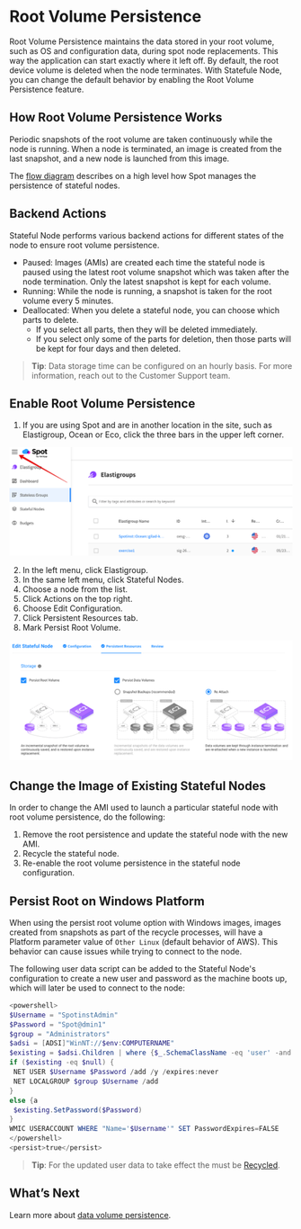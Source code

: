 # Root Volume Persistence

Root Volume Persistence maintains the data stored in your root volume, such as OS and configuration data, during spot node replacements. This way the application can start exactly where it left off. By default, the root device volume is deleted when the node terminates. With Statefule Node, you can change the default behavior by enabling the Root Volume Persistence feature.

## How Root Volume Persistence Works

Periodic snapshots of the root volume are taken continuously while the node is running. When a node is terminated, an image is created from the last snapshot, and a new node is launched from this image.

The [flow diagram](elastigroup/features/z-stateful-instance/stateful-elastigroup-flow) describes on a high level how Spot manages the persistence of stateful nodes.

## Backend Actions

Stateful Node performs various backend actions for different states of the node to ensure root volume persistence.

- Paused: Images (AMIs) are created each time the stateful node is paused using the latest root volume snapshot which was taken after the node termination. Only the latest snapshot is kept for each volume.
- Running: While the node is running, a snapshot is taken for the root volume every 5 minutes.
- Deallocated: When you delete a stateful node, you can choose which parts to delete.
  - If you select all parts, then they will be deleted immediately.
  - If you select only some of the parts for deletion, then those parts will be kept for four days and then deleted.

> **Tip**: Data storage time can be configured on an hourly basis. For more information, reach out to the Customer Support team.

## Enable Root Volume Persistence

1. If you are using Spot and are in another location in the site, such as Elastigroup, Ocean or Eco, click the three bars in the upper left corner.

<img src="/connect-your-cloud-provider/_media/connect-additional-account-002.png" />

2. In the left menu, click Elastigroup.
3. In the same left menu, click Stateful Nodes.
4. Choose a node from the list.
5. Click Actions on the top right.
6. Choose Edit Configuration.
7. Click Persistent Resources tab.
8. Mark Persist Root Volume.

<img src="/managed-instance/_media/root-volume-persistence.png" />

## Change the Image of Existing Stateful Nodes

In order to change the AMI used to launch a particular stateful node with root volume persistence, do the following:

1. Remove the root persistence and update the stateful node with the new AMI.
2. Recycle the stateful node.
3. Re-enable the root volume persistence in the stateful node configuration.

## Persist Root on Windows Platform

When using the persist root volume option with Windows images, images created from snapshots as part of the recycle processes, will have a Platform parameter value of `Other Linux` (default behavior of AWS). This behavior can cause issues while trying to connect to the node.

The following user data script can be added to the Stateful Node's configuration to create a new user and password as the machine boots up, which will later be used to connect to the node:

```powershell
<powershell>
$Username = "SpotinstAdmin"
$Password = "Spot@dmin1"
$group = "Administrators"
$adsi = [ADSI]"WinNT://$env:COMPUTERNAME"
$existing = $adsi.Children | where {$_.SchemaClassName -eq 'user' -and $_.Name -eq $Username }
if ($existing -eq $null) {
 NET USER $Username $Password /add /y /expires:never
 NET LOCALGROUP $group $Username /add
}
else {a
 $existing.SetPassword($Password)
}
WMIC USERACCOUNT WHERE "Name='$Username'" SET PasswordExpires=FALSE
</powershell>
<persist>true</persist>
```

> **Tip**: For the updated user data to take effect the  must be [Recycled](managed-node/features/managed-instance-actions).

## What’s Next

Learn more about [data volume persistence](managed-instance/features/data-volume-persistence).
